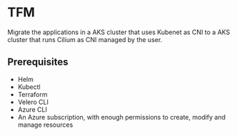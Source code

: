 # TFM
Migrate the applications in a AKS cluster that uses Kubenet as CNI to a AKS cluster that runs Cilium as CNI managed by the user. 

## Prerequisites
- Helm
- Kubectl
- Terraform
- Velero CLI
- Azure CLI
- An Azure subscription, with enough permissions to create, modify and manage resources
